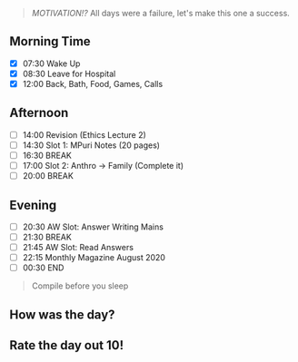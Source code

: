 > *MOTIVATION!?*
> All days were a failure, let's make this one a success.

## Morning Time
- [x] 07:30 Wake Up
- [x] 08:30 Leave for Hospital
- [x] 12:00 Back, Bath, Food, Games, Calls

## Afternoon
- [ ] 14:00 Revision (Ethics Lecture 2)
- [ ] 14:30 Slot 1: MPuri Notes (20 pages)
- [ ] 16:30 BREAK
- [ ] 17:00 Slot 2: Anthro -> Family (Complete it)
- [ ] 20:00 BREAK

## Evening
- [ ] 20:30 AW Slot: Answer Writing Mains
- [ ] 21:30 BREAK
- [ ] 21:45 AW Slot: Read Answers
- [ ] 22:15 Monthly Magazine August 2020
- [ ] 00:30 END

> Compile before you sleep

## How was the day?



## Rate the day out 10!
